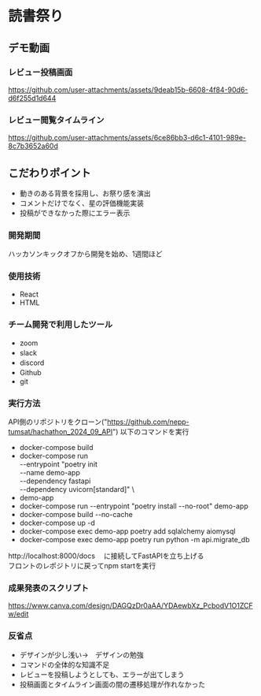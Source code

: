 # 読書祭り
## デモ動画
### レビュー投稿画面

https://github.com/user-attachments/assets/9deab15b-6608-4f84-90d6-d6f255d1d644

### レビュー閲覧タイムライン

https://github.com/user-attachments/assets/6ce86bb3-d6c1-4101-989e-8c7b3652a60d


## こだわりポイント
* 動きのある背景を採用し、お祭り感を演出
* コメントだけでなく、星の評価機能実装　　　　　　　　　　　　　　　　　　　　　　　　　　　　　　　　　　
* 投稿ができなかった際にエラー表示

### 開発期間
ハッカソンキックオフから開発を始め、1週間ほど

### 使用技術
* React
* HTML

### チーム開発で利用したツール
* zoom　　　　　　　　　　　　　　　　　　　　　　
* slack　　　　　　　　　　　　　　　　　　　　　　　　　　　　　　　　　　　　　　　　　　　　　　　　　　　　　　　　　　　　　　
* discord　　　　　　　　　　　　　　　　　　　　　　　　　　　　　　　　　　　　　　　　　　　　　　　　　　　　　　　　　　
* Github　　　　　　　　　　　　　　　　　　　　　　　　　　　　　　　　　　　　　　　　　　　　　　　　　　　　　　　　　　　　　
* git

### 実行方法
API側のリポジトリをクローン("https://github.com/nepp-tumsat/hachathon_2024_09_API")
以下のコマンドを実行
* docker-compose build
* docker-compose run \
  --entrypoint "poetry init \
    --name demo-app \
    --dependency fastapi \
    --dependency uvicorn[standard]" \
* demo-app
* docker-compose run --entrypoint "poetry install --no-root" demo-app
* docker-compose build --no-cache
* docker-compose up -d 
* docker-compose exec demo-app poetry add sqlalchemy aiomysql
* docker-compose exec demo-app poetry run python -m api.migrate_db

http://localhost:8000/docs　
に接続してFastAPIを立ち上げる<br>
フロントのレポジトリに戻ってnpm startを実行

### 成果発表のスクリプト

https://www.canva.com/design/DAGQzDr0aAA/YDAewbXz_PcbodV1O1ZCFw/edit

### 反省点
* デザインが少し浅い→　デザインの勉強　　　　　　　　　　　　　　　　　　　　　　　　　　　　　　　　　　　　　　　　　　　　　　　　　　　　　　　　　　　　　　　　　　　　　　　　　　　　　　　　　　　
* コマンドの全体的な知識不足　　　　
* レビューを投稿しようとしても、エラーが出てしまう
* 投稿画面とタイムライン画面の間の遷移処理が作れなかった
